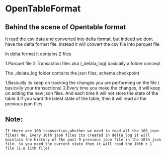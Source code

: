 # OpenTableFormat
## Behind the scene of Opentable format

It read the csv data and converted into delta format, but indeed we dont have the delta format file. instead it will convert the csv file into parquet file

In delta format it contains 2 files

1.Parquet file
2.Transaction files aka (_delata_log) basically a folder concept

The _delata_log folder contains the json files, schema checkpoint

1.Basically its keep on tracking the changes you are performing on the file ( basically your transactions)
2.Every time you make the changes, it will keep on adding the new json files. And each time it will not store the state of the table
3.If you want the latest state of the table, then it will read all the previous json files.

## Note: 
    If there are 100 transaction,whether we need to read all the 100 json files? No, Every 10th json files its created in delta_log it will maintain the history of the past 9 previous json file in the 10th json file. So you need the current state then it will read the 10th + 1 file (i.e 11th file)

